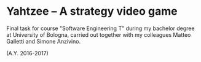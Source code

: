 # Yahtzee – A strategy video game

Final task for course "Software Engineering T" during my bachelor degree at University of Bologna, carried out together with my colleagues Matteo Galletti and Simone Anzivino.

(A.Y. 2016-2017)

